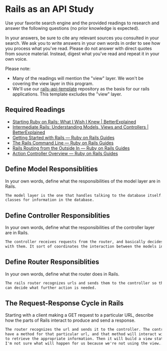 # Rails as an API Study

Use your favorite search engine and the provided readings to research and answer
the following questions (no prior knowledge is expected).

In your answers, be sure to cite any relevant sources you consulted in your
search. We ask you to write answers in your own words in order to see how you
process what you've read. Please do not answer with direct quotes from source
material. Instead, digest what you've read and repeat it in your own voice.

Please note:

-   Many of the readings will mention the "view" layer. We won't be covering the
    view layer in this program.
-   We'll use our [rails-api-template](/ga-wdi-boston/rails-api-template)
    repository as the basis for our rails applications.
    This template excludes the "view" layer.

## Required Readings

-   [Starting Ruby on Rails: What I Wish I Knew | BetterExplained](http://betterexplained.com/articles/starting-ruby-on-rails-what-i-wish-i-knew/)
-   [Intermediate Rails: Understanding Models, Views and Controllers | BetterExplained](http://betterexplained.com/articles/intermediate-rails-understanding-models-views-and-controllers/)
-   [Getting Started with Rails — Ruby on Rails Guides](http://guides.rubyonrails.org/getting_started.html)
-   [The Rails Command Line — Ruby on Rails Guides](http://guides.rubyonrails.org/command_line.html)
-   [Rails Routing from the Outside In — Ruby on Rails Guides](http://guides.rubyonrails.org/routing.html)
-   [Action Controller Overview — Ruby on Rails Guides](http://guides.rubyonrails.org/action_controller_overview.html)

## Define Model Responsiblities

In your own words, define what the responsibilities of the model layer are in
Rails.

```md
The model layer is the one that handles talking to the database itself. It stores
classes for information in the database.
```

## Define Controller Responsiblities

In your own words, define what the responsibilities of the controller layer are
in Rails.

```md
The controller receives requests from the router, and basically decides what to do
with them. It sort of coordinates the interaction between the models in the back and the page that's actually displayed on the browser.
```

## Define Router Responsiblities

In your own words, define what the router does in Rails.

```md
The rails router recognizes urls and sends them to the controller so the controller
can decide what further action is needed.
```

## The Request-Response Cycle in Rails

Starting with a client making a GET request to a particular URL, describe how
the parts of Rails interact to produce and send a response.

```md
The router recognizes the url and sends it to the controller. The controller will
have a method for that particular url, and that method will interact with the database
to retrieve the appropriate information. Then it will build a view state (though
I'm not sure what will happen for us because we're not using the view...? or are we using it, just not really covering what it's doing in this program?) with that data and then send it up to the front end again to be displayed.
```
